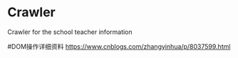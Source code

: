 # Crawler
Crawler for the school teacher information

#DOM操作详细资料
https://www.cnblogs.com/zhangyinhua/p/8037599.html